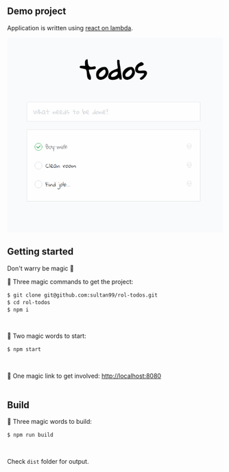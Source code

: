 ## Demo project
Application is written using [react on lambda](https://github.com/sultan99/react-on-lambda).

<img src="./preview.png" />

<br/>

## Getting started
Don't warry be magic 🧙‍

🧙‍ Three magic commands to get the project:
```sh
$ git clone git@github.com:sultan99/rol-todos.git
$ cd rol-todos
$ npm i
```
<br/>

🧙‍ Two magic words to start:
```sh
$ npm start
```
<br/>

🧙 One magic link to get involved: [http://localhost:8080](http://localhost:8080/)
<br/>
<br/>

## Build
🧙‍ Three magic words to build:
```sh
$ npm run build
```
<br/>

Check `dist` folder for output.
